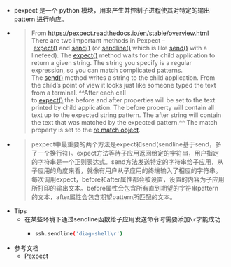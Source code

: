 - pexpect 是一个 python 模块，用来产生并控制子进程使其对特定的输出 pattern 进行响应。
- > From https://pexpect.readthedocs.io/en/stable/overview.html
  There are two important methods in Pexpect – [expect()](https://pexpect.readthedocs.io/en/stable/api/pexpect.html#pexpect.spawn.expect) and [send()](https://pexpect.readthedocs.io/en/stable/api/pexpect.html#pexpect.spawn.send) (or [sendline()](https://pexpect.readthedocs.io/en/stable/api/pexpect.html#pexpect.spawn.sendline) which is like [send()](https://pexpect.readthedocs.io/en/stable/api/pexpect.html#pexpect.spawn.send) with a linefeed). The [expect()](https://pexpect.readthedocs.io/en/stable/api/pexpect.html#pexpect.spawn.expect) method waits for the child application to return a given string. The string you specify is a regular expression, so you can match complicated patterns. The [send()](https://pexpect.readthedocs.io/en/stable/api/pexpect.html#pexpect.spawn.send) method writes a string to the child application. From the child’s point of view it looks just like someone typed the text from a terminal. ^^After each call to [expect()](https://pexpect.readthedocs.io/en/stable/api/pexpect.html#pexpect.spawn.expect) the before and after properties will be set to the text printed by child application. The before property will contain all text up to the expected string pattern. The after string will contain the text that was matched by the expected pattern.^^ The match property is set to the [re match object](http://docs.python.org/3/library/re#match-objects).
- > pexpect中最重要的两个方法是expect和send(sendline基于send，多了一个换行符)。expect方法等待子应用返回给定的字符串，用户指定的字符串是一个正则表达式。send方法发送特定的字符串给子应用，从子应用的角度来看，就像有用户从子应用的终端输入了相应的字符串。每次调用expect，before和after属性都会被设置，设置的内容为子应用所打印的输出文本。before属性会包含所有直到期望的字符串pattern的文本，after属性会包含期望pattern所匹配的文本。
- Tips
	- 在某些环境下通过sendline函数给子应用发送命令时需要添加`\r`才能成功
		- ```bash
		  ssh.sendline('diag-shell\r')
		  ```
- 参考文档
	- [Pexpect](https://pexpect.readthedocs.io/en/stable/)